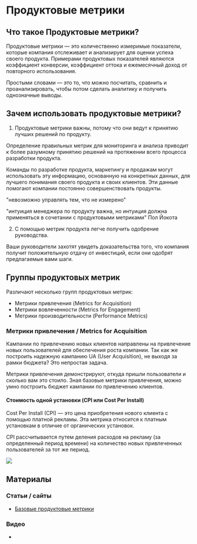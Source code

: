 # Продуктовые метрики

## Что такое Продуктовые метрики?

Продуктовые метрики — это количественно измеримые показатели, которые компания отслеживает и анализирует для оценки успеха своего продукта. Примерами продуктовых показателей являются коэффициент конверсии, коэффициент оттока и ежемесячный доход от повторного использования.

Простыми словами — это то, что можно посчитать, сравнить и проанализировать, чтобы потом сделать аналитику и получить однозначные выводы. 

## Зачем использовать продуктовые метрики?

1. Продуктовые метрики важны, потому что они ведут к принятию лучших решений по продукту.

Определение правильных метрик для мониторинга и анализа приводит к более разумному принятию решений на протяжении всего процесса разработки продукта.

Команды по разработке продукта, маркетингу и продажам могут использовать эту информацию, основанную на конкретных данных, для лучшего понимания своего продукта и своих клиентов. Эти данные помогают компании постоянно совершенствовать продукты.

"невозможно управлять тем, что не измерено"

"интуиция менеджера по продукту важна, но интуиция должна применяться в сочетании с продуктовыми метриками" Пол Йокота


2. С помощью метрик продукта легче получить одобрение руководства.

Ваши руководители захотят увидеть доказательства того, что компания получит положительную отдачу от инвестиций, если они одобрят предлагаемые вами шаги.

## Группы продуктовых метрик

Различают несколько групп продуктовых метрик:
- Метрики привлечения (Metrics for Acquisition)
- Метрики вовлеченности (Metrics for Engagement)
- Метрики производительности (Performance Metrics)

### Метрики привлечения / Metrics for Acquisition

Кампании по привлечению новых клиентов направлены на привлечение новых пользователей для обеспечения роста компании. Так как же построить надежную кампанию UA (User Acquisition), не выходя за рамки бюджета? Это непростая задача.

Метрики привлечения демонстрируют, откуда пришли пользователи и сколько вам это стоило. Зная базовые метрики привлечения, можно умно построить бюджет кампании по привлечению клиентов.

#### Стоимость одной установки (CPI или Cost Per Install)

Cost Per Install (CPI) — это цена приобретения нового клиента с помощью платной рекламы. Эта метрика относится к платным установкам в отличие от органических установок.

CPI рассчитывается путем деления расходов на рекламу (за определенный период времени) на количество новых привлеченных пользователей за тот же период.

<img src="https://render.githubusercontent.com/render/math?math=CPI = \frac{MarketingCosts}{NewUsers}">



## Материалы


### Статьи / сайты

- [Базовые продуктовые метрики](https://vc.ru/marketing/314555-bazovye-produktovye-metriki)


### Видео

- 

